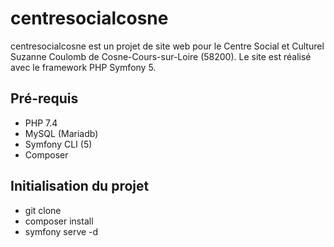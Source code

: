 # centresocialcosne

centresocialcosne est un projet de site web pour le Centre Social et Culturel Suzanne Coulomb de Cosne-Cours-sur-Loire (58200). Le site est réalisé avec le framework PHP Symfony 5.

## Pré-requis
* PHP 7.4
* MySQL (Mariadb)
* Symfony CLI (5)
* Composer

## Initialisation du projet
* git clone
* composer install
* symfony serve -d

